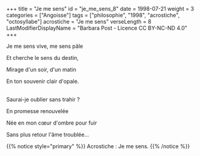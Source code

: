 +++
title = "Je me sens"
id = "je_me_sens_8"
date = 1998-07-21
weight = 3
categories = ["Angoisse"]
tags = ["philosophie", "1998", "acrostiche", "octosyllabe"]
acrostiche = "Je me sens"
verseLength = 8
LastModifierDisplayName = "Barbara Post - Licence CC BY-NC-ND 4.0"
+++

Je me sens vive, me sens pâle

Et cherche le sens du destin,

Mirage d'un soir, d'un matin

En ton souvenir clair d'opale.

 \
Saurai-je oublier sans trahir ?

En promesse renouvelée

Née en mon cœur d'ombre pour fuir

Sans plus retour l'âme troublée...

{{% notice style="primary" %}}
Acrostiche : Je me sens.
{{% /notice %}}
